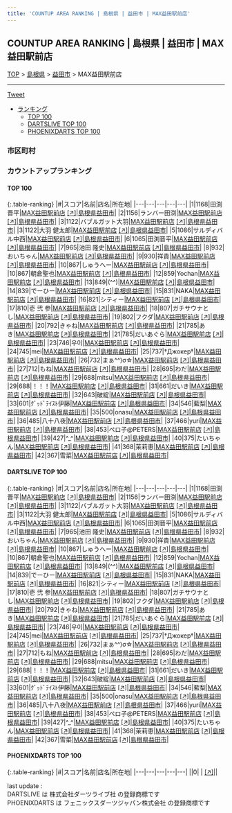 ```yaml
---
title: 'COUNTUP AREA RANKING | 島根県 | 益田市 | MAX益田駅前店'
---
```

## COUNTUP AREA RANKING | 島根県 | 益田市 | MAX益田駅前店

[TOP](/darts/rank/) > [島根県](/darts/rank/島根県/) > [益田市](/darts/rank/島根県/益田市/) > MAX益田駅前店

___

<a href="https://twitter.com/share?ref_src=twsrc%5Etfw" data-text="COUNTUP AREA RANKING | 島根県益田市MAX益田駅前店" class="twitter-share-button" data-hashtags="DARTSLIVE,PHOENIXDARTS,darts,ダーツ" data-show-count="false">Tweet</a>

* [ランキング](#カウントアップランキング)
    * [TOP 100](#top-100)
    * [DARTSLIVE TOP 100](#dartslive-top-100)
    * [PHOENIXDARTS TOP 100](#phoenixdarts-top-100)

### 市区町村

<ul>

</ul>

### カウントアップランキング

#### TOP 100



{:.table-ranking}
|#|スコア|名前|店名|所在地|
|---|---|---|---|---|
|1|1168|<span class="rank-name-dl">田渕 晋平</span>|<a href="/darts/rank/shops/f89d26ee6e9dab0a28032249b44395af.html">MAX益田駅前店</a> <a href="https://search.dartslive.com/jp/shop/f89d26ee6e9dab0a28032249b44395af">[↗]</a>|<a href="/darts/rank/島根県/益田市">島根県益田市</a>|
|2|1156|<span class="rank-name-dl">ランバー田渕</span>|<a href="/darts/rank/shops/f89d26ee6e9dab0a28032249b44395af.html">MAX益田駅前店</a> <a href="https://search.dartslive.com/jp/shop/f89d26ee6e9dab0a28032249b44395af">[↗]</a>|<a href="/darts/rank/島根県/益田市">島根県益田市</a>|
|3|1122|<span class="rank-name-dl">バブルガット大羽</span>|<a href="/darts/rank/shops/f89d26ee6e9dab0a28032249b44395af.html">MAX益田駅前店</a> <a href="https://search.dartslive.com/jp/shop/f89d26ee6e9dab0a28032249b44395af">[↗]</a>|<a href="/darts/rank/島根県/益田市">島根県益田市</a>|
|3|1122|<span class="rank-name-dl">大羽 健太郎</span>|<a href="/darts/rank/shops/f89d26ee6e9dab0a28032249b44395af.html">MAX益田駅前店</a> <a href="https://search.dartslive.com/jp/shop/f89d26ee6e9dab0a28032249b44395af">[↗]</a>|<a href="/darts/rank/島根県/益田市">島根県益田市</a>|
|5|1086|<span class="rank-name-dl">サルディバル中西</span>|<a href="/darts/rank/shops/f89d26ee6e9dab0a28032249b44395af.html">MAX益田駅前店</a> <a href="https://search.dartslive.com/jp/shop/f89d26ee6e9dab0a28032249b44395af">[↗]</a>|<a href="/darts/rank/島根県/益田市">島根県益田市</a>|
|6|1065|<span class="rank-name-dl">田渕晋平</span>|<a href="/darts/rank/shops/f89d26ee6e9dab0a28032249b44395af.html">MAX益田駅前店</a> <a href="https://search.dartslive.com/jp/shop/f89d26ee6e9dab0a28032249b44395af">[↗]</a>|<a href="/darts/rank/島根県/益田市">島根県益田市</a>|
|7|965|<span class="rank-name-dl">池田 隆史</span>|<a href="/darts/rank/shops/f89d26ee6e9dab0a28032249b44395af.html">MAX益田駅前店</a> <a href="https://search.dartslive.com/jp/shop/f89d26ee6e9dab0a28032249b44395af">[↗]</a>|<a href="/darts/rank/島根県/益田市">島根県益田市</a>|
|8|932|<span class="rank-name-dl">おいちゃん</span>|<a href="/darts/rank/shops/f89d26ee6e9dab0a28032249b44395af.html">MAX益田駅前店</a> <a href="https://search.dartslive.com/jp/shop/f89d26ee6e9dab0a28032249b44395af">[↗]</a>|<a href="/darts/rank/島根県/益田市">島根県益田市</a>|
|9|930|<span class="rank-name-dl">祥貴</span>|<a href="/darts/rank/shops/f89d26ee6e9dab0a28032249b44395af.html">MAX益田駅前店</a> <a href="https://search.dartslive.com/jp/shop/f89d26ee6e9dab0a28032249b44395af">[↗]</a>|<a href="/darts/rank/島根県/益田市">島根県益田市</a>|
|10|867|<span class="rank-name-dl">しゅうへー</span>|<a href="/darts/rank/shops/f89d26ee6e9dab0a28032249b44395af.html">MAX益田駅前店</a> <a href="https://search.dartslive.com/jp/shop/f89d26ee6e9dab0a28032249b44395af">[↗]</a>|<a href="/darts/rank/島根県/益田市">島根県益田市</a>|
|10|867|<span class="rank-name-dl">朝倉聖也</span>|<a href="/darts/rank/shops/f89d26ee6e9dab0a28032249b44395af.html">MAX益田駅前店</a> <a href="https://search.dartslive.com/jp/shop/f89d26ee6e9dab0a28032249b44395af">[↗]</a>|<a href="/darts/rank/島根県/益田市">島根県益田市</a>|
|12|859|<span class="rank-name-dl">Yochan</span>|<a href="/darts/rank/shops/f89d26ee6e9dab0a28032249b44395af.html">MAX益田駅前店</a> <a href="https://search.dartslive.com/jp/shop/f89d26ee6e9dab0a28032249b44395af">[↗]</a>|<a href="/darts/rank/島根県/益田市">島根県益田市</a>|
|13|849|<span class="rank-name-dl">(^^)</span>|<a href="/darts/rank/shops/f89d26ee6e9dab0a28032249b44395af.html">MAX益田駅前店</a> <a href="https://search.dartslive.com/jp/shop/f89d26ee6e9dab0a28032249b44395af">[↗]</a>|<a href="/darts/rank/島根県/益田市">島根県益田市</a>|
|14|839|<span class="rank-name-dl">でーひー</span>|<a href="/darts/rank/shops/f89d26ee6e9dab0a28032249b44395af.html">MAX益田駅前店</a> <a href="https://search.dartslive.com/jp/shop/f89d26ee6e9dab0a28032249b44395af">[↗]</a>|<a href="/darts/rank/島根県/益田市">島根県益田市</a>|
|15|831|<span class="rank-name-dl">NAKA</span>|<a href="/darts/rank/shops/f89d26ee6e9dab0a28032249b44395af.html">MAX益田駅前店</a> <a href="https://search.dartslive.com/jp/shop/f89d26ee6e9dab0a28032249b44395af">[↗]</a>|<a href="/darts/rank/島根県/益田市">島根県益田市</a>|
|16|821|<span class="rank-name-dl">シティー</span>|<a href="/darts/rank/shops/f89d26ee6e9dab0a28032249b44395af.html">MAX益田駅前店</a> <a href="https://search.dartslive.com/jp/shop/f89d26ee6e9dab0a28032249b44395af">[↗]</a>|<a href="/darts/rank/島根県/益田市">島根県益田市</a>|
|17|810|<span class="rank-name-dl">壱 弐 参</span>|<a href="/darts/rank/shops/f89d26ee6e9dab0a28032249b44395af.html">MAX益田駅前店</a> <a href="https://search.dartslive.com/jp/shop/f89d26ee6e9dab0a28032249b44395af">[↗]</a>|<a href="/darts/rank/島根県/益田市">島根県益田市</a>|
|18|807|<span class="rank-name-dl">ガチサウナとし</span>|<a href="/darts/rank/shops/f89d26ee6e9dab0a28032249b44395af.html">MAX益田駅前店</a> <a href="https://search.dartslive.com/jp/shop/f89d26ee6e9dab0a28032249b44395af">[↗]</a>|<a href="/darts/rank/島根県/益田市">島根県益田市</a>|
|19|802|<span class="rank-name-dl">フクダ</span>|<a href="/darts/rank/shops/f89d26ee6e9dab0a28032249b44395af.html">MAX益田駅前店</a> <a href="https://search.dartslive.com/jp/shop/f89d26ee6e9dab0a28032249b44395af">[↗]</a>|<a href="/darts/rank/島根県/益田市">島根県益田市</a>|
|20|792|<span class="rank-name-dl">きゃね</span>|<a href="/darts/rank/shops/f89d26ee6e9dab0a28032249b44395af.html">MAX益田駅前店</a> <a href="https://search.dartslive.com/jp/shop/f89d26ee6e9dab0a28032249b44395af">[↗]</a>|<a href="/darts/rank/島根県/益田市">島根県益田市</a>|
|21|785|<span class="rank-name-dl">あき</span>|<a href="/darts/rank/shops/f89d26ee6e9dab0a28032249b44395af.html">MAX益田駅前店</a> <a href="https://search.dartslive.com/jp/shop/f89d26ee6e9dab0a28032249b44395af">[↗]</a>|<a href="/darts/rank/島根県/益田市">島根県益田市</a>|
|21|785|<span class="rank-name-dl">だいあぐら</span>|<a href="/darts/rank/shops/f89d26ee6e9dab0a28032249b44395af.html">MAX益田駅前店</a> <a href="https://search.dartslive.com/jp/shop/f89d26ee6e9dab0a28032249b44395af">[↗]</a>|<a href="/darts/rank/島根県/益田市">島根県益田市</a>|
|23|746|<span class="rank-name-dl">우이</span>|<a href="/darts/rank/shops/f89d26ee6e9dab0a28032249b44395af.html">MAX益田駅前店</a> <a href="https://search.dartslive.com/jp/shop/f89d26ee6e9dab0a28032249b44395af">[↗]</a>|<a href="/darts/rank/島根県/益田市">島根県益田市</a>|
|24|745|<span class="rank-name-dl">mei</span>|<a href="/darts/rank/shops/f89d26ee6e9dab0a28032249b44395af.html">MAX益田駅前店</a> <a href="https://search.dartslive.com/jp/shop/f89d26ee6e9dab0a28032249b44395af">[↗]</a>|<a href="/darts/rank/島根県/益田市">島根県益田市</a>|
|25|737|<span class="rank-name-dl">†Джокер†</span>|<a href="/darts/rank/shops/f89d26ee6e9dab0a28032249b44395af.html">MAX益田駅前店</a> <a href="https://search.dartslive.com/jp/shop/f89d26ee6e9dab0a28032249b44395af">[↗]</a>|<a href="/darts/rank/島根県/益田市">島根県益田市</a>|
|26|732|<span class="rank-name-dl">まぁ^^)σ☆</span>|<a href="/darts/rank/shops/f89d26ee6e9dab0a28032249b44395af.html">MAX益田駅前店</a> <a href="https://search.dartslive.com/jp/shop/f89d26ee6e9dab0a28032249b44395af">[↗]</a>|<a href="/darts/rank/島根県/益田市">島根県益田市</a>|
|27|712|<span class="rank-name-dl">もね</span>|<a href="/darts/rank/shops/f89d26ee6e9dab0a28032249b44395af.html">MAX益田駅前店</a> <a href="https://search.dartslive.com/jp/shop/f89d26ee6e9dab0a28032249b44395af">[↗]</a>|<a href="/darts/rank/島根県/益田市">島根県益田市</a>|
|28|695|<span class="rank-name-dl">わだ</span>|<a href="/darts/rank/shops/f89d26ee6e9dab0a28032249b44395af.html">MAX益田駅前店</a> <a href="https://search.dartslive.com/jp/shop/f89d26ee6e9dab0a28032249b44395af">[↗]</a>|<a href="/darts/rank/島根県/益田市">島根県益田市</a>|
|29|688|<span class="rank-name-dl">mitsu</span>|<a href="/darts/rank/shops/f89d26ee6e9dab0a28032249b44395af.html">MAX益田駅前店</a> <a href="https://search.dartslive.com/jp/shop/f89d26ee6e9dab0a28032249b44395af">[↗]</a>|<a href="/darts/rank/島根県/益田市">島根県益田市</a>|
|29|688|<span class="rank-name-dl">！！！</span>|<a href="/darts/rank/shops/f89d26ee6e9dab0a28032249b44395af.html">MAX益田駅前店</a> <a href="https://search.dartslive.com/jp/shop/f89d26ee6e9dab0a28032249b44395af">[↗]</a>|<a href="/darts/rank/島根県/益田市">島根県益田市</a>|
|31|661|<span class="rank-name-dl">だいき</span>|<a href="/darts/rank/shops/f89d26ee6e9dab0a28032249b44395af.html">MAX益田駅前店</a> <a href="https://search.dartslive.com/jp/shop/f89d26ee6e9dab0a28032249b44395af">[↗]</a>|<a href="/darts/rank/島根県/益田市">島根県益田市</a>|
|32|643|<span class="rank-name-dl">破綻</span>|<a href="/darts/rank/shops/f89d26ee6e9dab0a28032249b44395af.html">MAX益田駅前店</a> <a href="https://search.dartslive.com/jp/shop/f89d26ee6e9dab0a28032249b44395af">[↗]</a>|<a href="/darts/rank/島根県/益田市">島根県益田市</a>|
|33|601|<span class="rank-name-dl">ｸﾞｯﾄﾞﾃｲｽﾄ伊藤</span>|<a href="/darts/rank/shops/f89d26ee6e9dab0a28032249b44395af.html">MAX益田駅前店</a> <a href="https://search.dartslive.com/jp/shop/f89d26ee6e9dab0a28032249b44395af">[↗]</a>|<a href="/darts/rank/島根県/益田市">島根県益田市</a>|
|34|546|<span class="rank-name-dl">藍梨</span>|<a href="/darts/rank/shops/f89d26ee6e9dab0a28032249b44395af.html">MAX益田駅前店</a> <a href="https://search.dartslive.com/jp/shop/f89d26ee6e9dab0a28032249b44395af">[↗]</a>|<a href="/darts/rank/島根県/益田市">島根県益田市</a>|
|35|500|<span class="rank-name-dl">onasu</span>|<a href="/darts/rank/shops/f89d26ee6e9dab0a28032249b44395af.html">MAX益田駅前店</a> <a href="https://search.dartslive.com/jp/shop/f89d26ee6e9dab0a28032249b44395af">[↗]</a>|<a href="/darts/rank/島根県/益田市">島根県益田市</a>|
|36|485|<span class="rank-name-dl">八十八夜</span>|<a href="/darts/rank/shops/f89d26ee6e9dab0a28032249b44395af.html">MAX益田駅前店</a> <a href="https://search.dartslive.com/jp/shop/f89d26ee6e9dab0a28032249b44395af">[↗]</a>|<a href="/darts/rank/島根県/益田市">島根県益田市</a>|
|37|466|<span class="rank-name-dl">yuri</span>|<a href="/darts/rank/shops/f89d26ee6e9dab0a28032249b44395af.html">MAX益田駅前店</a> <a href="https://search.dartslive.com/jp/shop/f89d26ee6e9dab0a28032249b44395af">[↗]</a>|<a href="/darts/rank/島根県/益田市">島根県益田市</a>|
|38|453|<span class="rank-name-dl">ペロ子@PETERS</span>|<a href="/darts/rank/shops/f89d26ee6e9dab0a28032249b44395af.html">MAX益田駅前店</a> <a href="https://search.dartslive.com/jp/shop/f89d26ee6e9dab0a28032249b44395af">[↗]</a>|<a href="/darts/rank/島根県/益田市">島根県益田市</a>|
|39|427|<span class="rank-name-dl">‎^_^</span>|<a href="/darts/rank/shops/f89d26ee6e9dab0a28032249b44395af.html">MAX益田駅前店</a> <a href="https://search.dartslive.com/jp/shop/f89d26ee6e9dab0a28032249b44395af">[↗]</a>|<a href="/darts/rank/島根県/益田市">島根県益田市</a>|
|40|375|<span class="rank-name-dl">たいちゃん</span>|<a href="/darts/rank/shops/f89d26ee6e9dab0a28032249b44395af.html">MAX益田駅前店</a> <a href="https://search.dartslive.com/jp/shop/f89d26ee6e9dab0a28032249b44395af">[↗]</a>|<a href="/darts/rank/島根県/益田市">島根県益田市</a>|
|41|368|<span class="rank-name-dl">茉莉恵</span>|<a href="/darts/rank/shops/f89d26ee6e9dab0a28032249b44395af.html">MAX益田駅前店</a> <a href="https://search.dartslive.com/jp/shop/f89d26ee6e9dab0a28032249b44395af">[↗]</a>|<a href="/darts/rank/島根県/益田市">島根県益田市</a>|
|42|367|<span class="rank-name-dl">雪菜</span>|<a href="/darts/rank/shops/f89d26ee6e9dab0a28032249b44395af.html">MAX益田駅前店</a> <a href="https://search.dartslive.com/jp/shop/f89d26ee6e9dab0a28032249b44395af">[↗]</a>|<a href="/darts/rank/島根県/益田市">島根県益田市</a>|


#### DARTSLIVE TOP 100



{:.table-ranking}
|#|スコア|名前|店名|所在地|
|---|---|---|---|---|
|1|1168|<span class="rank-name-dl">田渕 晋平</span>|<a href="/darts/rank/shops/f89d26ee6e9dab0a28032249b44395af.html">MAX益田駅前店</a> <a href="https://search.dartslive.com/jp/shop/f89d26ee6e9dab0a28032249b44395af">[↗]</a>|<a href="/darts/rank/島根県/益田市">島根県益田市</a>|
|2|1156|<span class="rank-name-dl">ランバー田渕</span>|<a href="/darts/rank/shops/f89d26ee6e9dab0a28032249b44395af.html">MAX益田駅前店</a> <a href="https://search.dartslive.com/jp/shop/f89d26ee6e9dab0a28032249b44395af">[↗]</a>|<a href="/darts/rank/島根県/益田市">島根県益田市</a>|
|3|1122|<span class="rank-name-dl">バブルガット大羽</span>|<a href="/darts/rank/shops/f89d26ee6e9dab0a28032249b44395af.html">MAX益田駅前店</a> <a href="https://search.dartslive.com/jp/shop/f89d26ee6e9dab0a28032249b44395af">[↗]</a>|<a href="/darts/rank/島根県/益田市">島根県益田市</a>|
|3|1122|<span class="rank-name-dl">大羽 健太郎</span>|<a href="/darts/rank/shops/f89d26ee6e9dab0a28032249b44395af.html">MAX益田駅前店</a> <a href="https://search.dartslive.com/jp/shop/f89d26ee6e9dab0a28032249b44395af">[↗]</a>|<a href="/darts/rank/島根県/益田市">島根県益田市</a>|
|5|1086|<span class="rank-name-dl">サルディバル中西</span>|<a href="/darts/rank/shops/f89d26ee6e9dab0a28032249b44395af.html">MAX益田駅前店</a> <a href="https://search.dartslive.com/jp/shop/f89d26ee6e9dab0a28032249b44395af">[↗]</a>|<a href="/darts/rank/島根県/益田市">島根県益田市</a>|
|6|1065|<span class="rank-name-dl">田渕晋平</span>|<a href="/darts/rank/shops/f89d26ee6e9dab0a28032249b44395af.html">MAX益田駅前店</a> <a href="https://search.dartslive.com/jp/shop/f89d26ee6e9dab0a28032249b44395af">[↗]</a>|<a href="/darts/rank/島根県/益田市">島根県益田市</a>|
|7|965|<span class="rank-name-dl">池田 隆史</span>|<a href="/darts/rank/shops/f89d26ee6e9dab0a28032249b44395af.html">MAX益田駅前店</a> <a href="https://search.dartslive.com/jp/shop/f89d26ee6e9dab0a28032249b44395af">[↗]</a>|<a href="/darts/rank/島根県/益田市">島根県益田市</a>|
|8|932|<span class="rank-name-dl">おいちゃん</span>|<a href="/darts/rank/shops/f89d26ee6e9dab0a28032249b44395af.html">MAX益田駅前店</a> <a href="https://search.dartslive.com/jp/shop/f89d26ee6e9dab0a28032249b44395af">[↗]</a>|<a href="/darts/rank/島根県/益田市">島根県益田市</a>|
|9|930|<span class="rank-name-dl">祥貴</span>|<a href="/darts/rank/shops/f89d26ee6e9dab0a28032249b44395af.html">MAX益田駅前店</a> <a href="https://search.dartslive.com/jp/shop/f89d26ee6e9dab0a28032249b44395af">[↗]</a>|<a href="/darts/rank/島根県/益田市">島根県益田市</a>|
|10|867|<span class="rank-name-dl">しゅうへー</span>|<a href="/darts/rank/shops/f89d26ee6e9dab0a28032249b44395af.html">MAX益田駅前店</a> <a href="https://search.dartslive.com/jp/shop/f89d26ee6e9dab0a28032249b44395af">[↗]</a>|<a href="/darts/rank/島根県/益田市">島根県益田市</a>|
|10|867|<span class="rank-name-dl">朝倉聖也</span>|<a href="/darts/rank/shops/f89d26ee6e9dab0a28032249b44395af.html">MAX益田駅前店</a> <a href="https://search.dartslive.com/jp/shop/f89d26ee6e9dab0a28032249b44395af">[↗]</a>|<a href="/darts/rank/島根県/益田市">島根県益田市</a>|
|12|859|<span class="rank-name-dl">Yochan</span>|<a href="/darts/rank/shops/f89d26ee6e9dab0a28032249b44395af.html">MAX益田駅前店</a> <a href="https://search.dartslive.com/jp/shop/f89d26ee6e9dab0a28032249b44395af">[↗]</a>|<a href="/darts/rank/島根県/益田市">島根県益田市</a>|
|13|849|<span class="rank-name-dl">(^^)</span>|<a href="/darts/rank/shops/f89d26ee6e9dab0a28032249b44395af.html">MAX益田駅前店</a> <a href="https://search.dartslive.com/jp/shop/f89d26ee6e9dab0a28032249b44395af">[↗]</a>|<a href="/darts/rank/島根県/益田市">島根県益田市</a>|
|14|839|<span class="rank-name-dl">でーひー</span>|<a href="/darts/rank/shops/f89d26ee6e9dab0a28032249b44395af.html">MAX益田駅前店</a> <a href="https://search.dartslive.com/jp/shop/f89d26ee6e9dab0a28032249b44395af">[↗]</a>|<a href="/darts/rank/島根県/益田市">島根県益田市</a>|
|15|831|<span class="rank-name-dl">NAKA</span>|<a href="/darts/rank/shops/f89d26ee6e9dab0a28032249b44395af.html">MAX益田駅前店</a> <a href="https://search.dartslive.com/jp/shop/f89d26ee6e9dab0a28032249b44395af">[↗]</a>|<a href="/darts/rank/島根県/益田市">島根県益田市</a>|
|16|821|<span class="rank-name-dl">シティー</span>|<a href="/darts/rank/shops/f89d26ee6e9dab0a28032249b44395af.html">MAX益田駅前店</a> <a href="https://search.dartslive.com/jp/shop/f89d26ee6e9dab0a28032249b44395af">[↗]</a>|<a href="/darts/rank/島根県/益田市">島根県益田市</a>|
|17|810|<span class="rank-name-dl">壱 弐 参</span>|<a href="/darts/rank/shops/f89d26ee6e9dab0a28032249b44395af.html">MAX益田駅前店</a> <a href="https://search.dartslive.com/jp/shop/f89d26ee6e9dab0a28032249b44395af">[↗]</a>|<a href="/darts/rank/島根県/益田市">島根県益田市</a>|
|18|807|<span class="rank-name-dl">ガチサウナとし</span>|<a href="/darts/rank/shops/f89d26ee6e9dab0a28032249b44395af.html">MAX益田駅前店</a> <a href="https://search.dartslive.com/jp/shop/f89d26ee6e9dab0a28032249b44395af">[↗]</a>|<a href="/darts/rank/島根県/益田市">島根県益田市</a>|
|19|802|<span class="rank-name-dl">フクダ</span>|<a href="/darts/rank/shops/f89d26ee6e9dab0a28032249b44395af.html">MAX益田駅前店</a> <a href="https://search.dartslive.com/jp/shop/f89d26ee6e9dab0a28032249b44395af">[↗]</a>|<a href="/darts/rank/島根県/益田市">島根県益田市</a>|
|20|792|<span class="rank-name-dl">きゃね</span>|<a href="/darts/rank/shops/f89d26ee6e9dab0a28032249b44395af.html">MAX益田駅前店</a> <a href="https://search.dartslive.com/jp/shop/f89d26ee6e9dab0a28032249b44395af">[↗]</a>|<a href="/darts/rank/島根県/益田市">島根県益田市</a>|
|21|785|<span class="rank-name-dl">あき</span>|<a href="/darts/rank/shops/f89d26ee6e9dab0a28032249b44395af.html">MAX益田駅前店</a> <a href="https://search.dartslive.com/jp/shop/f89d26ee6e9dab0a28032249b44395af">[↗]</a>|<a href="/darts/rank/島根県/益田市">島根県益田市</a>|
|21|785|<span class="rank-name-dl">だいあぐら</span>|<a href="/darts/rank/shops/f89d26ee6e9dab0a28032249b44395af.html">MAX益田駅前店</a> <a href="https://search.dartslive.com/jp/shop/f89d26ee6e9dab0a28032249b44395af">[↗]</a>|<a href="/darts/rank/島根県/益田市">島根県益田市</a>|
|23|746|<span class="rank-name-dl">우이</span>|<a href="/darts/rank/shops/f89d26ee6e9dab0a28032249b44395af.html">MAX益田駅前店</a> <a href="https://search.dartslive.com/jp/shop/f89d26ee6e9dab0a28032249b44395af">[↗]</a>|<a href="/darts/rank/島根県/益田市">島根県益田市</a>|
|24|745|<span class="rank-name-dl">mei</span>|<a href="/darts/rank/shops/f89d26ee6e9dab0a28032249b44395af.html">MAX益田駅前店</a> <a href="https://search.dartslive.com/jp/shop/f89d26ee6e9dab0a28032249b44395af">[↗]</a>|<a href="/darts/rank/島根県/益田市">島根県益田市</a>|
|25|737|<span class="rank-name-dl">†Джокер†</span>|<a href="/darts/rank/shops/f89d26ee6e9dab0a28032249b44395af.html">MAX益田駅前店</a> <a href="https://search.dartslive.com/jp/shop/f89d26ee6e9dab0a28032249b44395af">[↗]</a>|<a href="/darts/rank/島根県/益田市">島根県益田市</a>|
|26|732|<span class="rank-name-dl">まぁ^^)σ☆</span>|<a href="/darts/rank/shops/f89d26ee6e9dab0a28032249b44395af.html">MAX益田駅前店</a> <a href="https://search.dartslive.com/jp/shop/f89d26ee6e9dab0a28032249b44395af">[↗]</a>|<a href="/darts/rank/島根県/益田市">島根県益田市</a>|
|27|712|<span class="rank-name-dl">もね</span>|<a href="/darts/rank/shops/f89d26ee6e9dab0a28032249b44395af.html">MAX益田駅前店</a> <a href="https://search.dartslive.com/jp/shop/f89d26ee6e9dab0a28032249b44395af">[↗]</a>|<a href="/darts/rank/島根県/益田市">島根県益田市</a>|
|28|695|<span class="rank-name-dl">わだ</span>|<a href="/darts/rank/shops/f89d26ee6e9dab0a28032249b44395af.html">MAX益田駅前店</a> <a href="https://search.dartslive.com/jp/shop/f89d26ee6e9dab0a28032249b44395af">[↗]</a>|<a href="/darts/rank/島根県/益田市">島根県益田市</a>|
|29|688|<span class="rank-name-dl">mitsu</span>|<a href="/darts/rank/shops/f89d26ee6e9dab0a28032249b44395af.html">MAX益田駅前店</a> <a href="https://search.dartslive.com/jp/shop/f89d26ee6e9dab0a28032249b44395af">[↗]</a>|<a href="/darts/rank/島根県/益田市">島根県益田市</a>|
|29|688|<span class="rank-name-dl">！！！</span>|<a href="/darts/rank/shops/f89d26ee6e9dab0a28032249b44395af.html">MAX益田駅前店</a> <a href="https://search.dartslive.com/jp/shop/f89d26ee6e9dab0a28032249b44395af">[↗]</a>|<a href="/darts/rank/島根県/益田市">島根県益田市</a>|
|31|661|<span class="rank-name-dl">だいき</span>|<a href="/darts/rank/shops/f89d26ee6e9dab0a28032249b44395af.html">MAX益田駅前店</a> <a href="https://search.dartslive.com/jp/shop/f89d26ee6e9dab0a28032249b44395af">[↗]</a>|<a href="/darts/rank/島根県/益田市">島根県益田市</a>|
|32|643|<span class="rank-name-dl">破綻</span>|<a href="/darts/rank/shops/f89d26ee6e9dab0a28032249b44395af.html">MAX益田駅前店</a> <a href="https://search.dartslive.com/jp/shop/f89d26ee6e9dab0a28032249b44395af">[↗]</a>|<a href="/darts/rank/島根県/益田市">島根県益田市</a>|
|33|601|<span class="rank-name-dl">ｸﾞｯﾄﾞﾃｲｽﾄ伊藤</span>|<a href="/darts/rank/shops/f89d26ee6e9dab0a28032249b44395af.html">MAX益田駅前店</a> <a href="https://search.dartslive.com/jp/shop/f89d26ee6e9dab0a28032249b44395af">[↗]</a>|<a href="/darts/rank/島根県/益田市">島根県益田市</a>|
|34|546|<span class="rank-name-dl">藍梨</span>|<a href="/darts/rank/shops/f89d26ee6e9dab0a28032249b44395af.html">MAX益田駅前店</a> <a href="https://search.dartslive.com/jp/shop/f89d26ee6e9dab0a28032249b44395af">[↗]</a>|<a href="/darts/rank/島根県/益田市">島根県益田市</a>|
|35|500|<span class="rank-name-dl">onasu</span>|<a href="/darts/rank/shops/f89d26ee6e9dab0a28032249b44395af.html">MAX益田駅前店</a> <a href="https://search.dartslive.com/jp/shop/f89d26ee6e9dab0a28032249b44395af">[↗]</a>|<a href="/darts/rank/島根県/益田市">島根県益田市</a>|
|36|485|<span class="rank-name-dl">八十八夜</span>|<a href="/darts/rank/shops/f89d26ee6e9dab0a28032249b44395af.html">MAX益田駅前店</a> <a href="https://search.dartslive.com/jp/shop/f89d26ee6e9dab0a28032249b44395af">[↗]</a>|<a href="/darts/rank/島根県/益田市">島根県益田市</a>|
|37|466|<span class="rank-name-dl">yuri</span>|<a href="/darts/rank/shops/f89d26ee6e9dab0a28032249b44395af.html">MAX益田駅前店</a> <a href="https://search.dartslive.com/jp/shop/f89d26ee6e9dab0a28032249b44395af">[↗]</a>|<a href="/darts/rank/島根県/益田市">島根県益田市</a>|
|38|453|<span class="rank-name-dl">ペロ子@PETERS</span>|<a href="/darts/rank/shops/f89d26ee6e9dab0a28032249b44395af.html">MAX益田駅前店</a> <a href="https://search.dartslive.com/jp/shop/f89d26ee6e9dab0a28032249b44395af">[↗]</a>|<a href="/darts/rank/島根県/益田市">島根県益田市</a>|
|39|427|<span class="rank-name-dl">‎^_^</span>|<a href="/darts/rank/shops/f89d26ee6e9dab0a28032249b44395af.html">MAX益田駅前店</a> <a href="https://search.dartslive.com/jp/shop/f89d26ee6e9dab0a28032249b44395af">[↗]</a>|<a href="/darts/rank/島根県/益田市">島根県益田市</a>|
|40|375|<span class="rank-name-dl">たいちゃん</span>|<a href="/darts/rank/shops/f89d26ee6e9dab0a28032249b44395af.html">MAX益田駅前店</a> <a href="https://search.dartslive.com/jp/shop/f89d26ee6e9dab0a28032249b44395af">[↗]</a>|<a href="/darts/rank/島根県/益田市">島根県益田市</a>|
|41|368|<span class="rank-name-dl">茉莉恵</span>|<a href="/darts/rank/shops/f89d26ee6e9dab0a28032249b44395af.html">MAX益田駅前店</a> <a href="https://search.dartslive.com/jp/shop/f89d26ee6e9dab0a28032249b44395af">[↗]</a>|<a href="/darts/rank/島根県/益田市">島根県益田市</a>|
|42|367|<span class="rank-name-dl">雪菜</span>|<a href="/darts/rank/shops/f89d26ee6e9dab0a28032249b44395af.html">MAX益田駅前店</a> <a href="https://search.dartslive.com/jp/shop/f89d26ee6e9dab0a28032249b44395af">[↗]</a>|<a href="/darts/rank/島根県/益田市">島根県益田市</a>|


#### PHOENIXDARTS TOP 100



{:.table-ranking}
|#|スコア|名前|店名|所在地|
|---|---|---|---|---|
||0|<span class="rank-name-dl"> </span>|<a href="/darts/rank/shops/.html"></a> <a href="">[↗]</a>|<a href="/darts/rank//"></a>|


<div class="footer border-top border-gray-light mt-5 pt-3 text-right text-gray">
    last update : <span style="font-weight: italic" id="foot_last_modified"></span><br />
    DARTSLIVE は 株式会社ダーツライブ社 の登録商標です<br />
    PHOENIXDARTS は フェニックスダーツジャパン株式会社 の登録商標です<br />
</div>

<script src="https://cdnjs.cloudflare.com/ajax/libs/jquery.tablesorter/2.31.3/js/jquery.tablesorter.min.js" integrity="sha512-qzgd5cYSZcosqpzpn7zF2ZId8f/8CHmFKZ8j7mU4OUXTNRd5g+ZHBPsgKEwoqxCtdQvExE5LprwwPAgoicguNg==" crossorigin="anonymous" referrerpolicy="no-referrer"></script>
<link rel="stylesheet" href="https://cdnjs.cloudflare.com/ajax/libs/jquery.tablesorter/2.31.3/css/theme.default.min.css" integrity="sha512-wghhOJkjQX0Lh3NSWvNKeZ0ZpNn+SPVXX1Qyc9OCaogADktxrBiBdKGDoqVUOyhStvMBmJQ8ZdMHiR3wuEq8+w==" crossorigin="anonymous" referrerpolicy="no-referrer" />
<script>
$(function() {
    $(".table-ranking").tablesorter({sortList:[[0, 0]]});
    $("#foot_last_modified").text(formatDate(new Date(document.lastModified), 'yyyy-MM-dd HH:mm:ss'));
});
</script>

<script async src="https://platform.twitter.com/widgets.js" charset="utf-8"></script>